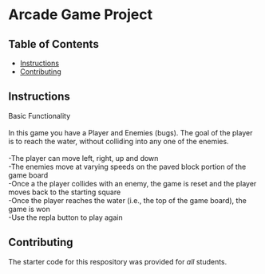 # Arcade Game Project

## Table of Contents

* [Instructions](#instructions)
* [Contributing](#contributing)

## Instructions

Basic Functionality<br>
<br>
In this game you have a Player and Enemies (bugs). The goal of the player is to reach the water, without colliding into any one of the enemies.<br>
<br>
-The player can move left, right, up and down<br>
-The enemies move at varying speeds on the paved block portion of the game board<br>
-Once a the player collides with an enemy, the game is reset and the player moves back to the starting square<br>
-Once the player reaches the water (i.e., the top of the game board), the game is won<br>
-Use the repla button to play again<br>

## Contributing

The starter code for this respository was provided for _all_ students. 
